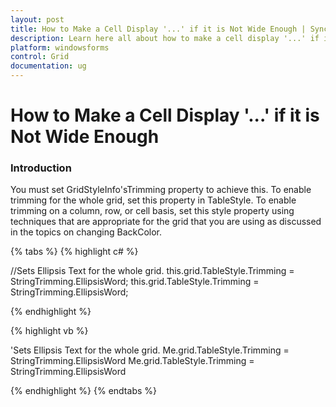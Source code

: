 ```yaml
---
layout: post
title: How to Make a Cell Display '...' if it is Not Wide Enough | Syncfusion
description: Learn here all about how to make a cell display '...' if it is not wide enough in Syncfusion Windows Forms gridcontrol control and more.
platform: windowsforms
control: Grid
documentation: ug
---
```


# How to Make a Cell Display '...' if it is Not Wide Enough

### Introduction

You must set GridStyleInfo'sTrimming property to achieve this. To enable trimming for the whole grid, set this property in TableStyle. To enable trimming on a column, row, or cell basis, set this style property using techniques that are appropriate for the grid that you are using as discussed in the topics on changing BackColor.

{% tabs %}
{% highlight c# %}

//Sets Ellipsis Text for the whole grid.
this.grid.TableStyle.Trimming = StringTrimming.EllipsisWord;
this.grid.TableStyle.Trimming = StringTrimming.EllipsisWord;

{% endhighlight %}

{% highlight vb %}

'Sets Ellipsis Text for the whole grid.
Me.grid.TableStyle.Trimming = StringTrimming.EllipsisWord
Me.grid.TableStyle.Trimming = StringTrimming.EllipsisWord

{% endhighlight %}
{% endtabs %}
